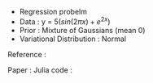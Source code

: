 - Regression probelm
- Data : y = $5(sin(2πx) + e^{2x})$
- Prior : Mixture of Gaussians (mean 0)
- Variational Distribution : Normal

Reference :

Paper : 
Julia code : 
